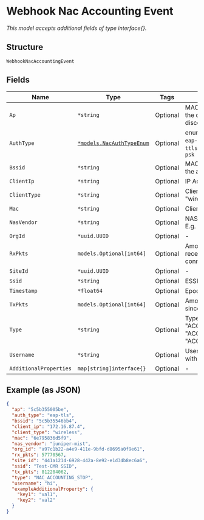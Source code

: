 
# Webhook Nac Accounting Event

*This model accepts additional fields of type interface{}.*

## Structure

`WebhookNacAccountingEvent`

## Fields

| Name | Type | Tags | Description |
|  --- | --- | --- | --- |
| `Ap` | `*string` | Optional | MAC address of the AP the client roamed or disconnected from |
| `AuthType` | [`*models.NacAuthTypeEnum`](../../doc/models/nac-auth-type-enum.md) | Optional | enum: `cert`, `device-auth`, `eap-teap`, `eap-tls`, `eap-ttls`, `idp`, `mab`, `peap-tls`, `psk` |
| `Bssid` | `*string` | Optional | MAC physical address of the access point |
| `ClientIp` | `*string` | Optional | IP Address of client |
| `ClientType` | `*string` | Optional | Client type E.g. "wired", "wireless", "vty" |
| `Mac` | `*string` | Optional | Client's MAC Address |
| `NasVendor` | `*string` | Optional | NAS Device vendor name E.g. "Juniper", "Cisco" |
| `OrgId` | `*uuid.UUID` | Optional | - |
| `RxPkts` | `models.Optional[int64]` | Optional | Amount of packets received since connection |
| `SiteId` | `*uuid.UUID` | Optional | - |
| `Ssid` | `*string` | Optional | ESSID |
| `Timestamp` | `*float64` | Optional | Epoch (seconds) |
| `TxPkts` | `models.Optional[int64]` | Optional | Amount of packets sent since connection |
| `Type` | `*string` | Optional | Type of event. E.g. "ACCOUNTING_START", "ACCOUNTING_UPDATE", "ACCOUNTING_STOP" |
| `Username` | `*string` | Optional | Username authenticated with |
| `AdditionalProperties` | `map[string]interface{}` | Optional | - |

## Example (as JSON)

```json
{
  "ap": "5c5b355005be",
  "auth_type": "eap-tls",
  "bssid": "5c5b35546bb4",
  "client_ip": "172.16.87.4",
  "client_type": "wireless",
  "mac": "6e795836d5f9",
  "nas_vendor": "juniper-mist",
  "org_id": "a97c1b22-a4e9-411e-9bfd-d8695a0f9e61",
  "rx_pkts": 57770567,
  "site_id": "441a1214-6928-442a-8e92-e1d34b8ec6a6",
  "ssid": "Test-CMR SSID",
  "tx_pkts": 812204062,
  "type": "NAC_ACCOUNTING_STOP",
  "username": "hi",
  "exampleAdditionalProperty": {
    "key1": "val1",
    "key2": "val2"
  }
}
```

